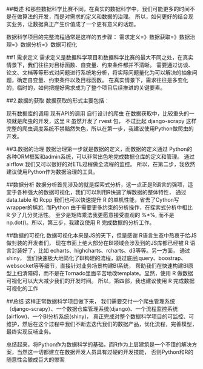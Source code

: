 ##概述
和那些数据科学比赛不同，在真实的数据科学中，我们可能更多的时间不是在做算法的开发，而是对需求的定义和数据的治理。
所以，如何更好的结合现实业务，让数据真正产生价值成了一个更有意义的话题。

数据科学项目的完整流程通常是这样的五步骤：
需求定义=》数据获取=》数据治理=》数据分析=》数据可视化

##1.需求定义
需求定义是数据科学项目和数据科学比赛的最大不同之处，在真实情景下，我们往往对目标函数、自变量、约束条件都并不清晰。
需要通过访谈、论文、文档等等形式对问题进行系统地分析，将实际问题量化为可以解决的抽象问题，确定自变量、约束条件以及目标函数。
在真实情景下，需求往往是多变化的，临时的，如何把握好需求成为了整个项目后续推进的关键要素。

##2.数据的获取
数据获取的形式主要包括：

现有数据库的调用
现有API的调用
自行设计的爬虫
在数据获取中，比较重头的一项就是爬虫的开发，这里 R 虽然开发了 rvest 包，
不过比起 django-scrapy 这样完整的爬虫调度系统不禁黯然失色，所以在第一步，我建议使用Python做爬虫的开发。

##3.数据的治理
数据治理第一步就是数据的定义，而数据的定义通过 Python的各种ORM框架和admin系统，可以非常出色地完成数据仓库的定义和管理。
通过 airflow 我们又可以很好的对ETL过程做全流程的监控。
所以，在第二步，我依然建议使用Python作为数据治理的工具。

##数据分析
数据分析首先涉及的就是探索式分析，这一点正是R语言的强项，适宜于各种强大的数据可视化，我们可以利用R快速了解数据的整体特性，
通过 data.table 和 Rcpp 我们也可以快速提升 R 的单机性能，省去了Cython写wrapper的尴尬.
而Python 由于需要更多约束的分析操作，在探索式分析中相比 R 少了几分灵活性。
至少是矩阵乘法我更愿意接受直观的 %*%, 而不是np.dot()。所以，第三步，我建议使用 R 完成数据的分析工作。

##数据的可视化
数据可视化本来是JS的天下，但是感谢 R语言生态中热衷于给JS做封装的开发者们，
现在市面上绝大部分在BI领域会涉及到的JS库都已经被 R 语言封装好了，比如 echarts、highcharts、rcharts、d3等等。另一方面，
通过 shiny， 我们快速极大地简化了BI构建的流程，跳过底层jquery、boostrap、websocket等等细节，直接针对业务场景构建BI系统，
帮助我们在快速构建BI原型上扫清障碍，而不是在Tornado里面辛苦地改template。显然，使用 R 做数据可视化可以大大减少我们的开发时间。
所以，第四部，我也建议使用 R 完成数据可视化的工作

##总结
这样正常数据科学项目做下来，
我们需要交付一个爬虫管理系统（django-scrapy）、一个数据仓库管理系统(django)、一个流程监控系统(airflow)、一个BI分析系统(shiny)，
真正完成对整个数据科学项目的可监控、可维护，然后在这个过程中我们不断去迭代我们的数据产品，优化流程，完善模型，最终实现反哺业务。

总结起来，将Python作为数据科学的基础，而R作为上层建筑是一个不错的解决方案，当然这一切都建立在数据开发人员具有过硬的开发技能，
否则Python和R的随意性会酿成巨大的惨案